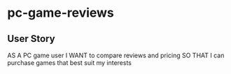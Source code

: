 # pc-game-reviews

## User Story
AS A PC game user 
I WANT to compare reviews and pricing
SO THAT I can purchase games that best suit my interests
